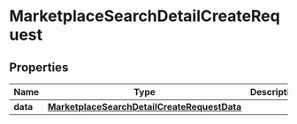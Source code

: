 

# MarketplaceSearchDetailCreateRequest


## Properties

| Name | Type | Description | Notes |
|------------ | ------------- | ------------- | -------------|
|**data** | [**MarketplaceSearchDetailCreateRequestData**](MarketplaceSearchDetailCreateRequestData.md) |  |  |



